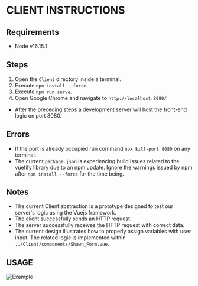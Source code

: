 # CLIENT INSTRUCTIONS

## Requirements

- Node v16.15.1

## Steps

1. Open the `Client` directory inside a terminal.
2. Execute `npm install --force`.
3. Execute `npm run serve`.
4. Open Google Chrome and navigate to `http://localhost:8080/`

- After the preceding steps a development server will host the front-end logic on port 8080.

## Errors

- If the port is already occupied run command `npx kill-port 8080` on any terminal.
- The current `package.json` is experiencing build issues related to the vuetify library due to an npm update. Ignore the warnings issued by npm after `npm install --force` for the time being.

## Notes

- The current Client abstraction is a prototype designed to test our server's logic using the Vuejs framework.
- The client successfully sends an HTTP request.
- The server successfully receives the HTTP request with correct data.
- The current design illustrates how to properly assign variables with user input. The related logic is implemented within `../Client/components/Shawn_Form.vue`.

## USAGE

![Example](https://i.imgur.com/f5tJJ0z.gif)
